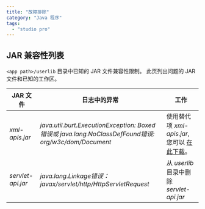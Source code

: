 ```yaml
---
title: "故障排除"
category: "Java 程序"
tags:
  - "studio pro"
---
```


## JAR 兼容性列表

`<app path>/userlib` 目录中已知的 JAR 文件兼容性限制。 此页列出问题的 JAR 文件和已知的工作区。

| JAR 文件            | 日志中的异常                                                                                           | 工作                                                                   |
| ----------------- | ------------------------------------------------------------------------------------------------ | -------------------------------------------------------------------- |
| *xml-apis.jar*    | _java.util.burt.ExecutionException: Boxed 错误或 java.lang.NoClassDefFound错误: org/w3c/dom/Document_ | 使用替代项 *xml-apis.jar*, 您可以 [在此下载](attachments/16714056/16844051.jar)。 |
| *servlet-api.jar* | _java.lang.Linkage错误：javax/servlet/http/HttpServletRequest_                                      | 从 *userlib* 目录中删除 *servlet-api.jar*                                  |
